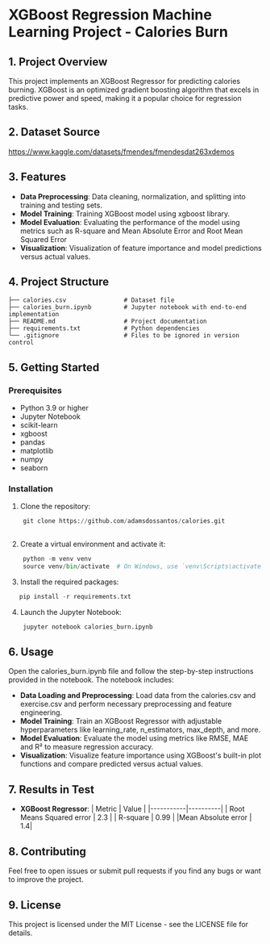# XGBoost Regression Machine Learning Project - Calories Burn

## 1. Project Overview

This project implements an XGBoost Regressor for predicting calories burning. XGBoost is an optimized gradient boosting algorithm that excels in predictive power and speed, making it a popular choice for regression tasks.

## 2. Dataset Source

https://www.kaggle.com/datasets/fmendes/fmendesdat263xdemos

## 3. Features
- **Data Preprocessing**: Data cleaning, normalization, and splitting into training and testing sets.
- **Model Training**: Training XGBoost model using xgboost library.
- **Model Evaluation**: Evaluating the performance of the model using metrics such as R-square and Mean Absolute Error and Root Mean Squared Error
- **Visualization**: Visualization of feature importance and model predictions versus actual values.


## 4. Project Structure
    ├── calories.csv                # Dataset file 
    ├── calories_burn.ipynb         # Jupyter notebook with end-to-end implementation
    ├── README.md                   # Project documentation
    ├── requirements.txt            # Python dependencies
    └── .gitignore                  # Files to be ignored in version control

## 5. Getting Started

### Prerequisites
- Python 3.9 or higher
- Jupyter Notebook
- scikit-learn
- xgboost
- pandas
- matplotlib
- numpy
- seaborn

### Installation
1. Clone the repository:

```python
    git clone https://github.com/adamsdossantos/calories.git
    
```
2. Create a virtual environment and activate it:
```python
    python -m venv venv
    source venv/bin/activate  # On Windows, use `venv\Scripts\activate`
```

3. Install the required packages:
```python
   pip install -r requirements.txt
```

4. Launch the Jupyter Notebook:
```python
    jupyter notebook calories_burn.ipynb
```
## 6. Usage

Open the calories_burn.ipynb file and follow the step-by-step instructions provided in the notebook. The notebook includes:

- **Data Loading and Preprocessing**: Load data from the calories.csv and exercise.csv and perform necessary preprocessing and feature engineering.
- **Model Training**: Train an XGBoost Regressor with adjustable hyperparameters like learning_rate, n_estimators, max_depth, and more.
- **Model Evaluation**: Evaluate the model using metrics like RMSE, MAE and R² to measure regression accuracy.
- **Visualization**: Visualize feature importance using XGBoost's built-in plot functions and compare predicted versus actual values.

## 7. Results in Test

- **XGBoost Regressor**:
    | Metric    |  Value   |
    |-----------|----------|
    | Root Means Squared error  |  2.3   |
    | R-square |  0.99   |
    |Mean Absolute error | 1.4|


## 8. Contributing

Feel free to open issues or submit pull requests if you find any bugs or want to improve the project.

## 9. License

This project is licensed under the MIT License - see the LICENSE file for details.







